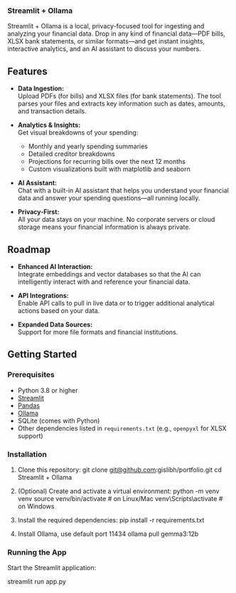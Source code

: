 ### Streamlit + Ollama

Streamlit + Ollama is a local, privacy-focused tool for ingesting and analyzing your financial data. Drop in any kind of financial data—PDF bills, XLSX bank statements, or similar formats—and get instant insights, interactive analytics, and an AI assistant to discuss your numbers.

## Features

- **Data Ingestion:**  
  Upload PDFs (for bills) and XLSX files (for bank statements). The tool parses your files and extracts key information such as dates, amounts, and transaction details.

- **Analytics & Insights:**  
  Get visual breakdowns of your spending:
  - Monthly and yearly spending summaries
  - Detailed creditor breakdowns
  - Projections for recurring bills over the next 12 months
  - Custom visualizations built with matplotlib and seaborn

- **AI Assistant:**  
  Chat with a built-in AI assistant that helps you understand your financial data and answer your spending questions—all running locally.

- **Privacy-First:**  
  All your data stays on your machine. No corporate servers or cloud storage means your financial information is always private.

## Roadmap

- **Enhanced AI Interaction:**  
  Integrate embeddings and vector databases so that the AI can intelligently interact with and reference your financial data.
  
- **API Integrations:**  
  Enable API calls to pull in live data or to trigger additional analytical actions based on your data.
  
- **Expanded Data Sources:**  
  Support for more file formats and financial institutions.

## Getting Started

### Prerequisites

- Python 3.8 or higher  
- [Streamlit](https://streamlit.io/)  
- [Pandas](https://pandas.pydata.org/)
- [Ollama](https://ollama.com/)  
- SQLite (comes with Python)  
- Other dependencies listed in `requirements.txt` (e.g., `openpyxl` for XLSX support)


### Installation

1. Clone this repository:
  git clone git@github.com:gislibh/portfolio.git
  cd Streamlit + Ollama


2. (Optional) Create and activate a virtual environment:
  python -m venv venv
  source venv/bin/activate  # on Linux/Mac
  venv\Scripts\activate  # on Windows


3. Install the required dependencies:
  pip install -r requirements.txt


4. Install Ollama, use default port 11434
  ollama pull gemma3:12b

### Running the App

Start the Streamlit application:

streamlit run app.py

